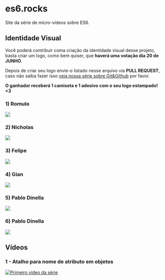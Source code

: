 # es6.rocks

Site da série de micro-vídeos sobre ES6.

## Identidade Visual

Você poderá contribuir coma  criação da identidade visual desse projeto, basta criar um logo, como bem quiser, que **haverá uma votação dia 20 de JUNHO**.

Depois de criar seu logo envie-o listado nesse arquivo via **PULL REQUEST**, caso não saiba fazer isso [veja nossa série sobre Git&Github](https://www.youtube.com/playlist?list=PL77JVjKTJT2h4aACrIx1ECmr8h9esjh16) por favor.

**O ganhador receberá 1 camiseta e 1 adesivo com o seu logo estampado! <3**

### 1) Romulo
![](https://raw.githubusercontent.com/Webschool-io/es6.rocks/master/logos/romulomourao.png)

### 2) Nicholas
![](https://raw.githubusercontent.com/Webschool-io/es6.rocks/master/logos/Nicholas_br_twitter.jpg)

### 3) Felipe
![](https://raw.githubusercontent.com/Webschool-io/es6.rocks/master/logos/Felipe-R-S-Abbud-ES6-rocks-logo.png)

### 4) Gian
![](https://raw.githubusercontent.com/Webschool-io/es6.rocks/master/logos/giansouza.png)

### 5) Pablo Dinella
![](https://raw.githubusercontent.com/Webschool-io/es6.rocks/master/logos/PabloDinella_es6rocks.png)

### 6) Pablo Dinella
![](https://raw.githubusercontent.com/Webschool-io/es6.rocks/master/logos/PabloDinella_es6rocks_escudo.png)


## Vídeos

### 1 - Atalho para nome de atributo em objetos

[![Primeiro vídeo da série](http://i.imgur.com/OVVYpvo.png)](https://www.youtube.com/watch?v=QOW6ej5nHxE&index=1&list=PL77JVjKTJT2gS3pkXAamNG2EakHA53HcS)


